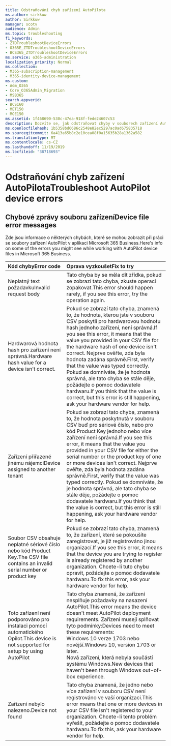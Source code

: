 ```yaml
---
title: Odstraňování chyb zařízení AutoPilota
ms.author: sirkkuw
author: Sirkkuw
manager: scotv
audience: Admin
ms.topic: troubleshooting
f1_keywords:
- ZTDTroubleshootDeviceErrors
- O365E_ZTDTroubleshootDeviceErrors
- BCS365_ZTDTroubleshootDeviceErrors
ms.service: o365-administration
localization_priority: Normal
ms.collection:
- M365-subscription-management
- M365-identity-device-management
ms.custom:
- Adm_O365
- Core_O365Admin_Migration
- MSB365
search.appverid:
- BCS160
- MET150
- MOE150
ms.assetid: 1f468690-530c-47ea-918f-fede24607c53
description: Dozvíte se, jak odstraňovat chyby v souborech zařízení AutoPilot.
ms.openlocfilehash: 1b5358bd6686c2548e82ec5297ac0ad675835718
ms.sourcegitcommit: 6a413a65b8c2e10cea08f0a15635b28a1362a582
ms.translationtype: MT
ms.contentlocale: cs-CZ
ms.lasthandoff: 11/19/2019
ms.locfileid: "38718693"
---
```

# <a name="troubleshoot-autopilot-device-errors"></a><span data-ttu-id="17c5f-103">Odstraňování chyb zařízení AutoPilota</span><span class="sxs-lookup"><span data-stu-id="17c5f-103">Troubleshoot AutoPilot device errors</span></span>

## <a name="device-file-error-messages"></a><span data-ttu-id="17c5f-104">Chybové zprávy souboru zařízení</span><span class="sxs-lookup"><span data-stu-id="17c5f-104">Device file error messages</span></span>

<span data-ttu-id="17c5f-105">Zde jsou informace o některých chybách, které se mohou zobrazit při práci se soubory zařízení AutoPilot v aplikaci Microsoft 365 Business.</span><span class="sxs-lookup"><span data-stu-id="17c5f-105">Here's info on some of the errors you might see while working with AutoPilot device files in Microsoft 365 Business.</span></span> 
  
|<span data-ttu-id="17c5f-106">**Kód chyby**</span><span class="sxs-lookup"><span data-stu-id="17c5f-106">**Error code**</span></span>|<span data-ttu-id="17c5f-107">**Oprava vyzkoušet**</span><span class="sxs-lookup"><span data-stu-id="17c5f-107">**Fix to try**</span></span>|
|:-----|:-----|
|<span data-ttu-id="17c5f-108">Neplatný text požadavku</span><span class="sxs-lookup"><span data-stu-id="17c5f-108">Invalid request body</span></span>  <br/> |<span data-ttu-id="17c5f-109">Tato chyba by se měla dít zřídka, pokud se zobrazí tato chyba, zkuste operaci zopakovat.</span><span class="sxs-lookup"><span data-stu-id="17c5f-109">This error should happen rarely, if you see this error, try the operation again.</span></span>  <br/> |
|<span data-ttu-id="17c5f-110">Hardwarová hodnota hash pro zařízení není správná.</span><span class="sxs-lookup"><span data-stu-id="17c5f-110">Hardware hash value for a device isn't correct.</span></span>  <br/> |<span data-ttu-id="17c5f-111">Pokud se zobrazí tato chyba, znamená to, že hodnota, kterou jste v souboru CSV poskytli pro hardwarovou hodnotu hash jednoho zařízení, není správná.</span><span class="sxs-lookup"><span data-stu-id="17c5f-111">If you see this error, it means that the value you provided in your CSV file for the hardware hash of one device isn't correct.</span></span> <span data-ttu-id="17c5f-112">Nejprve ověřte, zda byla hodnota zadána správně.</span><span class="sxs-lookup"><span data-stu-id="17c5f-112">First, verify that the value was typed correctly.</span></span> <span data-ttu-id="17c5f-113">Pokud se domníváte, že je hodnota správná, ale tato chyba se stále děje, požádejte o pomoc dodavatele hardwaru.</span><span class="sxs-lookup"><span data-stu-id="17c5f-113">If you think that the value is correct, but this error is still happening, ask your hardware vendor for help.</span></span>  <br/> |
|<span data-ttu-id="17c5f-114">Zařízení přiřazené jinému nájemci</span><span class="sxs-lookup"><span data-stu-id="17c5f-114">Device assigned to another tenant</span></span>  <br/> |<span data-ttu-id="17c5f-115">Pokud se zobrazí tato chyba, znamená to, že hodnota poskytnutá v souboru CSV buď pro sériové číslo, nebo pro kód Product Key jednoho nebo více zařízení není správná.</span><span class="sxs-lookup"><span data-stu-id="17c5f-115">If you see this error, it means that the value you provided in your CSV file for either the serial number or the product key of one or more devices isn't correct.</span></span> <span data-ttu-id="17c5f-116">Nejprve ověřte, zda byla hodnota zadána správně.</span><span class="sxs-lookup"><span data-stu-id="17c5f-116">First, verify that the value was typed correctly.</span></span> <span data-ttu-id="17c5f-117">Pokud se domníváte, že je hodnota správná, ale tato chyba se stále děje, požádejte o pomoc dodavatele hardwaru.</span><span class="sxs-lookup"><span data-stu-id="17c5f-117">If you think that the value is correct, but this error is still happening, ask your hardware vendor for help.</span></span>  <br/> |
|<span data-ttu-id="17c5f-118">Soubor CSV obsahuje neplatné sériové číslo nebo kód Product Key.</span><span class="sxs-lookup"><span data-stu-id="17c5f-118">The CSV file contains an invalid serial number or product key</span></span>  <br/> |<span data-ttu-id="17c5f-119">Pokud se zobrazí tato chyba, znamená to, že zařízení, které se pokoušíte zaregistrovat, je již registrováno jinou organizací.</span><span class="sxs-lookup"><span data-stu-id="17c5f-119">If you see this error, it means that the device you are trying to register is already registered by another organization.</span></span> <span data-ttu-id="17c5f-120">Chcete-li tuto chybu opravit, požádejte o pomoc dodavatele hardwaru.</span><span class="sxs-lookup"><span data-stu-id="17c5f-120">To fix this error, ask your hardware vendor for help.</span></span>  <br/> |
|<span data-ttu-id="17c5f-121">Toto zařízení není podporováno pro instalaci pomocí automatického Opilot.</span><span class="sxs-lookup"><span data-stu-id="17c5f-121">This device is not supported for setup by using AutoPilot</span></span>  <br/> | <span data-ttu-id="17c5f-122">Tato chyba znamená, že zařízení nesplňuje požadavky na nasazení AutoPilot.</span><span class="sxs-lookup"><span data-stu-id="17c5f-122">This error means the device doesn't meet AutoPilot deployment requirements.</span></span> <span data-ttu-id="17c5f-123">Zařízení musejí splňovat tyto podmínky:</span><span class="sxs-lookup"><span data-stu-id="17c5f-123">Devices need to meet these requirements:</span></span>  <br/>  <span data-ttu-id="17c5f-124">Windows 10 verze 1703 nebo novější.</span><span class="sxs-lookup"><span data-stu-id="17c5f-124">Windows 10, version 1703 or later.</span></span>  <br/>  <span data-ttu-id="17c5f-125">Nová zařízení, která nebyla součástí systému Windows.</span><span class="sxs-lookup"><span data-stu-id="17c5f-125">New devices that haven't been through Windows out-of-box experience.</span></span>  <br/> |
|<span data-ttu-id="17c5f-126">Zařízení nebylo nalezeno.</span><span class="sxs-lookup"><span data-stu-id="17c5f-126">Device not found</span></span>  <br/> |<span data-ttu-id="17c5f-127">Tato chyba znamená, že jedno nebo více zařízení v souboru CSV není registrováno ve vaší organizaci.</span><span class="sxs-lookup"><span data-stu-id="17c5f-127">This error means that one or more devices in your CSV file isn't registered to your organization.</span></span> <span data-ttu-id="17c5f-128">Chcete-li tento problém vyřešit, požádejte o pomoc dodavatele hardwaru.</span><span class="sxs-lookup"><span data-stu-id="17c5f-128">To fix this, ask your hardware vendor for help.</span></span>  <br/> |
